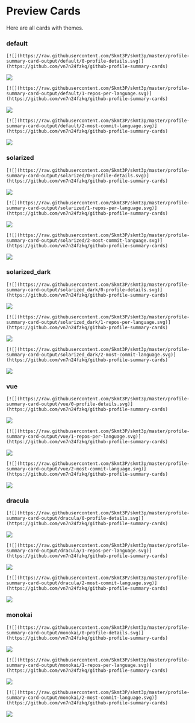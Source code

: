 
# Preview Cards

Here are all cards with themes.


### default


```
[![](https://raw.githubusercontent.com/Skmt3P/skmt3p/master/profile-summary-card-output/default/0-profile-details.svg)](https://github.com/vn7n24fzkq/github-profile-summary-cards)
```
![](https://raw.githubusercontent.com/Skmt3P/skmt3p/master/profile-summary-card-output/default/0-profile-details.svg)


```
[![](https://raw.githubusercontent.com/Skmt3P/skmt3p/master/profile-summary-card-output/default/1-repos-per-language.svg)](https://github.com/vn7n24fzkq/github-profile-summary-cards)
```
![](https://raw.githubusercontent.com/Skmt3P/skmt3p/master/profile-summary-card-output/default/1-repos-per-language.svg)


```
[![](https://raw.githubusercontent.com/Skmt3P/skmt3p/master/profile-summary-card-output/default/2-most-commit-language.svg)](https://github.com/vn7n24fzkq/github-profile-summary-cards)
```
![](https://raw.githubusercontent.com/Skmt3P/skmt3p/master/profile-summary-card-output/default/2-most-commit-language.svg)


### solarized


```
[![](https://raw.githubusercontent.com/Skmt3P/skmt3p/master/profile-summary-card-output/solarized/0-profile-details.svg)](https://github.com/vn7n24fzkq/github-profile-summary-cards)
```
![](https://raw.githubusercontent.com/Skmt3P/skmt3p/master/profile-summary-card-output/solarized/0-profile-details.svg)


```
[![](https://raw.githubusercontent.com/Skmt3P/skmt3p/master/profile-summary-card-output/solarized/1-repos-per-language.svg)](https://github.com/vn7n24fzkq/github-profile-summary-cards)
```
![](https://raw.githubusercontent.com/Skmt3P/skmt3p/master/profile-summary-card-output/solarized/1-repos-per-language.svg)


```
[![](https://raw.githubusercontent.com/Skmt3P/skmt3p/master/profile-summary-card-output/solarized/2-most-commit-language.svg)](https://github.com/vn7n24fzkq/github-profile-summary-cards)
```
![](https://raw.githubusercontent.com/Skmt3P/skmt3p/master/profile-summary-card-output/solarized/2-most-commit-language.svg)


### solarized_dark


```
[![](https://raw.githubusercontent.com/Skmt3P/skmt3p/master/profile-summary-card-output/solarized_dark/0-profile-details.svg)](https://github.com/vn7n24fzkq/github-profile-summary-cards)
```
![](https://raw.githubusercontent.com/Skmt3P/skmt3p/master/profile-summary-card-output/solarized_dark/0-profile-details.svg)


```
[![](https://raw.githubusercontent.com/Skmt3P/skmt3p/master/profile-summary-card-output/solarized_dark/1-repos-per-language.svg)](https://github.com/vn7n24fzkq/github-profile-summary-cards)
```
![](https://raw.githubusercontent.com/Skmt3P/skmt3p/master/profile-summary-card-output/solarized_dark/1-repos-per-language.svg)


```
[![](https://raw.githubusercontent.com/Skmt3P/skmt3p/master/profile-summary-card-output/solarized_dark/2-most-commit-language.svg)](https://github.com/vn7n24fzkq/github-profile-summary-cards)
```
![](https://raw.githubusercontent.com/Skmt3P/skmt3p/master/profile-summary-card-output/solarized_dark/2-most-commit-language.svg)


### vue


```
[![](https://raw.githubusercontent.com/Skmt3P/skmt3p/master/profile-summary-card-output/vue/0-profile-details.svg)](https://github.com/vn7n24fzkq/github-profile-summary-cards)
```
![](https://raw.githubusercontent.com/Skmt3P/skmt3p/master/profile-summary-card-output/vue/0-profile-details.svg)


```
[![](https://raw.githubusercontent.com/Skmt3P/skmt3p/master/profile-summary-card-output/vue/1-repos-per-language.svg)](https://github.com/vn7n24fzkq/github-profile-summary-cards)
```
![](https://raw.githubusercontent.com/Skmt3P/skmt3p/master/profile-summary-card-output/vue/1-repos-per-language.svg)


```
[![](https://raw.githubusercontent.com/Skmt3P/skmt3p/master/profile-summary-card-output/vue/2-most-commit-language.svg)](https://github.com/vn7n24fzkq/github-profile-summary-cards)
```
![](https://raw.githubusercontent.com/Skmt3P/skmt3p/master/profile-summary-card-output/vue/2-most-commit-language.svg)


### dracula


```
[![](https://raw.githubusercontent.com/Skmt3P/skmt3p/master/profile-summary-card-output/dracula/0-profile-details.svg)](https://github.com/vn7n24fzkq/github-profile-summary-cards)
```
![](https://raw.githubusercontent.com/Skmt3P/skmt3p/master/profile-summary-card-output/dracula/0-profile-details.svg)


```
[![](https://raw.githubusercontent.com/Skmt3P/skmt3p/master/profile-summary-card-output/dracula/1-repos-per-language.svg)](https://github.com/vn7n24fzkq/github-profile-summary-cards)
```
![](https://raw.githubusercontent.com/Skmt3P/skmt3p/master/profile-summary-card-output/dracula/1-repos-per-language.svg)


```
[![](https://raw.githubusercontent.com/Skmt3P/skmt3p/master/profile-summary-card-output/dracula/2-most-commit-language.svg)](https://github.com/vn7n24fzkq/github-profile-summary-cards)
```
![](https://raw.githubusercontent.com/Skmt3P/skmt3p/master/profile-summary-card-output/dracula/2-most-commit-language.svg)


### monokai


```
[![](https://raw.githubusercontent.com/Skmt3P/skmt3p/master/profile-summary-card-output/monokai/0-profile-details.svg)](https://github.com/vn7n24fzkq/github-profile-summary-cards)
```
![](https://raw.githubusercontent.com/Skmt3P/skmt3p/master/profile-summary-card-output/monokai/0-profile-details.svg)


```
[![](https://raw.githubusercontent.com/Skmt3P/skmt3p/master/profile-summary-card-output/monokai/1-repos-per-language.svg)](https://github.com/vn7n24fzkq/github-profile-summary-cards)
```
![](https://raw.githubusercontent.com/Skmt3P/skmt3p/master/profile-summary-card-output/monokai/1-repos-per-language.svg)


```
[![](https://raw.githubusercontent.com/Skmt3P/skmt3p/master/profile-summary-card-output/monokai/2-most-commit-language.svg)](https://github.com/vn7n24fzkq/github-profile-summary-cards)
```
![](https://raw.githubusercontent.com/Skmt3P/skmt3p/master/profile-summary-card-output/monokai/2-most-commit-language.svg)

